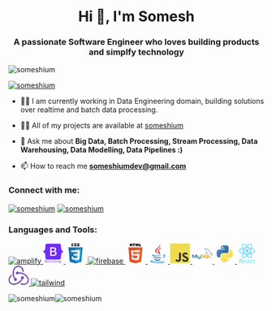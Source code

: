 <h1 align="center">Hi 👋, I'm Somesh</h1>
<h3 align="center">A passionate Software Engineer who loves building products and simplfy technology</h3>

<p align="left"> <img src="https://komarev.com/ghpvc/?username=someshium&label=Profile%20views&color=0e75b6&style=flat" alt="someshium" /> </p>

<p align="left"> <a href="https://twitter.com/someshium" target="blank"><img src="https://img.shields.io/twitter/follow/someshium?logo=twitter&style=for-the-badge" alt="someshium" /></a> </p>

- 🧑‍💻 I am currently working in Data Engineering domain, building solutions over realtime and batch data processing.

- 👨‍💻 All of my projects are available at [someshium](https://github.com/someshium)

- 💬 Ask me about **Big Data, Batch Processing, Stream Processing, Data Warehousing, Data Modelling, Data Pipelines :)**

- 📫 How to reach me **someshiumdev@gmail.com**

<h3 align="left">Connect with me:</h3>
<p align="left">
<a href="https://twitter.com/someshium" target="blank"><img align="center" src="https://raw.githubusercontent.com/rahuldkjain/github-profile-readme-generator/master/src/images/icons/Social/twitter.svg" alt="someshium" height="30" width="40" /></a>
<a href="https://linkedin.com/in/someshium" target="blank"><img align="center" src="https://raw.githubusercontent.com/rahuldkjain/github-profile-readme-generator/master/src/images/icons/Social/linked-in-alt.svg" alt="someshium" height="30" width="40" /></a>
</p>

<h3 align="left">Languages and Tools:</h3>
<p align="left"> <a href="https://aws.amazon.com/amplify/" target="_blank"> <img src="https://docs.amplify.aws/assets/logo-dark.svg" alt="amplify" width="40" height="40"/> </a> <a href="https://getbootstrap.com" target="_blank"> <img src="https://raw.githubusercontent.com/devicons/devicon/master/icons/bootstrap/bootstrap-plain-wordmark.svg" alt="bootstrap" width="40" height="40"/> </a> <a href="https://www.w3schools.com/css/" target="_blank"> <img src="https://raw.githubusercontent.com/devicons/devicon/master/icons/css3/css3-original-wordmark.svg" alt="css3" width="40" height="40"/> </a> <a href="https://firebase.google.com/" target="_blank"> <img src="https://www.vectorlogo.zone/logos/firebase/firebase-icon.svg" alt="firebase" width="40" height="40"/> </a> <a href="https://www.w3.org/html/" target="_blank"> <img src="https://raw.githubusercontent.com/devicons/devicon/master/icons/html5/html5-original-wordmark.svg" alt="html5" width="40" height="40"/> </a> <a href="https://www.java.com" target="_blank"> <img src="https://raw.githubusercontent.com/devicons/devicon/master/icons/java/java-original.svg" alt="java" width="40" height="40"/> </a> <a href="https://developer.mozilla.org/en-US/docs/Web/JavaScript" target="_blank"> <img src="https://raw.githubusercontent.com/devicons/devicon/master/icons/javascript/javascript-original.svg" alt="javascript" width="40" height="40"/> </a> <a href="https://www.mysql.com/" target="_blank"> <img src="https://raw.githubusercontent.com/devicons/devicon/master/icons/mysql/mysql-original-wordmark.svg" alt="mysql" width="40" height="40"/> </a> <a href="https://www.python.org" target="_blank"> <img src="https://raw.githubusercontent.com/devicons/devicon/master/icons/python/python-original.svg" alt="python" width="40" height="40"/> </a> <a href="https://reactjs.org/" target="_blank"> <img src="https://raw.githubusercontent.com/devicons/devicon/master/icons/react/react-original-wordmark.svg" alt="react" width="40" height="40"/> </a> <a href="https://redux.js.org" target="_blank"> <img src="https://raw.githubusercontent.com/devicons/devicon/master/icons/redux/redux-original.svg" alt="redux" width="40" height="40"/> </a> <a href="https://tailwindcss.com/" target="_blank"> <img src="https://www.vectorlogo.zone/logos/tailwindcss/tailwindcss-icon.svg" alt="tailwind" width="40" height="40"/> </a> </p>


<p><img align="left" src="https://github-readme-stats.vercel.app/api/top-langs?username=someshium&show_icons=true&locale=en&layout=compact" alt="someshium" /></p>

<p> </p>

<p>&nbsp;<img align="left" src="https://github-readme-stats.vercel.app/api?username=someshium&show_icons=true&locale=en" alt="someshium" /></p>

